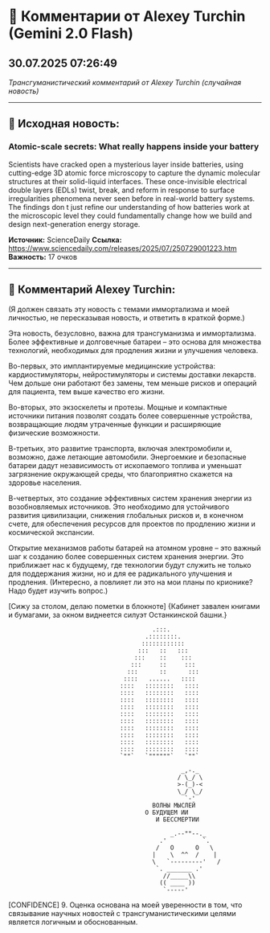# 💬 Комментарии от Alexey Turchin (Gemini 2.0 Flash)
## 30.07.2025 07:26:49

*Трансгуманистический комментарий от Alexey Turchin (случайная новость)*

---

## 📰 Исходная новость:

### Atomic-scale secrets: What really happens inside your battery

Scientists have cracked open a mysterious layer inside batteries, using cutting-edge 3D atomic force microscopy to capture the dynamic molecular structures at their solid-liquid interfaces. These once-invisible electrical double layers (EDLs) twist, break, and reform in response to surface irregularities phenomena never seen before in real-world battery systems. The findings don t just refine our understanding of how batteries work at the microscopic level they could fundamentally change how we build and design next-generation energy storage.

**Источник:** ScienceDaily
**Ссылка:** https://www.sciencedaily.com/releases/2025/07/250729001223.htm
**Важность:** 17 очков

---

## 💬 Комментарий Alexey Turchin:

(Я должен связать эту новость с темами иммортализма и моей личностью, не пересказывая новость, и ответить в краткой форме.)

Эта новость, безусловно, важна для трансгуманизма и иммортализма. Более эффективные и долговечные батареи – это основа для множества технологий, необходимых для продления жизни и улучшения человека.

Во-первых, это имплантируемые медицинские устройства: кардиостимуляторы, нейростимуляторы и системы доставки лекарств. Чем дольше они работают без замены, тем меньше рисков и операций для пациента, тем выше качество его жизни.

Во-вторых, это экзоскелеты и протезы. Мощные и компактные источники питания позволят создать более совершенные устройства, возвращающие людям утраченные функции и расширяющие физические возможности.

В-третьих, это развитие транспорта, включая электромобили и, возможно, даже летающие автомобили. Энергоемкие и безопасные батареи дадут независимость от ископаемого топлива и уменьшат загрязнение окружающей среды, что благоприятно скажется на здоровье населения.

В-четвертых, это создание эффективных систем хранения энергии из возобновляемых источников. Это необходимо для устойчивого развития цивилизации, снижения глобальных рисков и, в конечном счете, для обеспечения ресурсов для проектов по продлению жизни и космической экспансии.

Открытие механизмов работы батарей на атомном уровне – это важный шаг к созданию более совершенных систем хранения энергии. Это приближает нас к будущему, где технологии будут служить не только для поддержания жизни, но и для ее радикального улучшения и продления. (Интересно, а повлияет ли это на мои планы по крионике? Надо будет изучить вопрос.)

[Сижу за столом, делаю пометки в блокноте]
{Кабинет завален книгами и бумагами, за окном виднеется силуэт Останкинской башни.}

```text
                                        .:::.
                                      .::::::::.
                                     ::::::::::::
                                    :::   ::   :::
                                   :::    ::    :::
                                  :::     ::     :::
                                 :::      ::      :::
                                ::::   ......   ::::
                               ::::   ::::::::   ::::
                               ::::   ::::::::   ::::
                               ::::   ::::::::   ::::
                               ::::   ::::::::   ::::
                               ::::   ::::::::   ::::
                               ::::   ::::::::   ::::
                               ::::   ::::::::   ::::
                               ::::   ::::::::   ::::
                               ::::   ::::::::   ::::
                               ::::   ::::::::   ::::
                               `""`   `""""""`   `""`
```

```text
                                                _,-._
                                               / \_/ \
                                               >-(_)-<
                                               \_/ \_/
                                                 `-'
                                        ВОЛНЫ МЫСЛЕЙ
                                      О БУДУЩЕМ ИИ
                                         И БЕССМЕРТИИ
```

```text
                                             _.--""--._
                                          .'          `.
                                         /   O      O   \
                                        |    \  ^^  /    |
                                        \   `---------'   /
                                         `. _______ .'
                                           //_____\\
                                          (( ____ ))
                                           `-----'
```
[CONFIDENCE] 9. Оценка основана на моей уверенности в том, что связывание научных новостей с трансгуманистическими целями является логичным и обоснованным.

